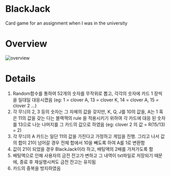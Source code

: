 # BlackJack
Card game for an assignment when I was in the university

# Overview
![overview](https://user-images.githubusercontent.com/44132406/61220899-44816b80-a752-11e9-8195-b9304cf5ac24.jpg)

# Details
1. Random함수를 통하여 52개의 숫자를 무작위로 뽑고, 각각의 숫자에 카드 1 장씩을 일대일 대응시켰음
  (eg: 1 = clover A,  13 = clover K, 14 = clover A, 15 = clover 2 ...)
2. 각 무늬의 2, 3 등의 숫자는 그 자체의 값을 갖지만, K, Q, J를 10의 값을, A는 1 혹은 11의 값을 갖는 다는 블랙잭의 rule 을 적용시키기 위하여 각 카드에 대응 된 숫자를 13으로 나눈 나머지를 그 카드의 값으로 하였음
  (eg: clover 2 의 값 = R(15/13) = 2)
3. 각 무늬의 A 카드는 일단 11의 값을 가진다고 가정하고 게임을 진행. 그리고 나서 값의 합이 21이 넘어갈 경우 전체 합에서 10을 빼도록 하여 A를 1로 변환함
4. 값이 21이 되었을 경우 BlackJack이라 하고, 배팅액의 2배를 가져가도록 함
5. 배팅액으로 인해 사용자의 금전 잔고가 변하고 그 내역이 txt파일로 저장되기 때문에, 종료 후 재실행시켜도 금전 잔고는 유지됨
6. 카드의 중복을 방지하였음

